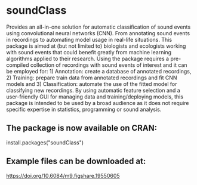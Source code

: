 # soundClass
Provides an all-in-one solution for automatic classification of 
sound events using convolutional neural networks (CNN). From 
annotating sound events in recordings to automating model usage in real-life
situations. This package is aimed at (but not limited to) biologists and 
ecologists working with sound events that could benefit greatly from 
machine learning algorithms applied to their research. Using the package 
requires a pre-compiled collection of recordings with sound events of 
interest and it can be employed for: 1) Annotation: create a database of 
annotated recordings, 2) Training: prepare train data from annotated 
recordings and fit CNN models and 3) Classification: automate the use of 
the fitted model for classifying new recordings. By using automatic 
feature selection and a user-friendly GUI for managing data and 
training/deploying models, this package is intended to be used by a broad 
audience as it does not require specific expertise in statistics, 
programming or sound analysis.
    
## The package is now available on CRAN:
  install.packages("soundClass")
  
## Example files can be downloaded at:
https://doi.org/10.6084/m9.figshare.19550605

    
